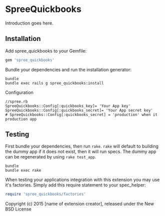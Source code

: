 SpreeQuickbooks
===============

Introduction goes here.

Installation
------------

Add spree_quickbooks to your Gemfile:

```ruby
gem 'spree_quickbooks'
```

Bundle your dependencies and run the installation generator:

```shell
bundle
bundle exec rails g spree_quickbooks:install
```

Configuration

```
//spree.rb
SpreeQuickbooks::Config[:quickbooks_key]= 'Your App key'
SpreeQuickbooks::Config[:quickbooks_secret]= 'Your App secret key'
# SpreeQuickbooks::Config[:quickbooks_secret] = 'production' when it production app
```

Testing
-------

First bundle your dependencies, then run `rake`. `rake` will default to building the dummy app if it does not exist, then it will run specs. The dummy app can be regenerated by using `rake test_app`.

```shell
bundle
bundle exec rake
```

When testing your applications integration with this extension you may use it's factories.
Simply add this require statement to your spec_helper:

```ruby
require 'spree_quickbooks/factories'
```

Copyright (c) 2015 [name of extension creator], released under the New BSD License
